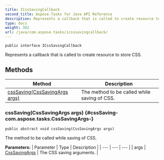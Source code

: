 ```yaml
---
title: ICssSavingCallback
second_title: Aspose.Tasks for Java API Reference
description: Represents a callback that is called to create resource to store CSS.
type: docs
weight: 362
url: /java/com.aspose.tasks/icsssavingcallback/
---
```

```
public interface ICssSavingCallback
```

Represents a callback that is called to create resource to store CSS.
## Methods

| Method | Description |
| --- | --- |
| [cssSaving(CssSavingArgs args)](#cssSaving-com.aspose.tasks.CssSavingArgs-) | The method to be called while saving of CSS. |
### cssSaving(CssSavingArgs args) {#cssSaving-com.aspose.tasks.CssSavingArgs-}
```
public abstract void cssSaving(CssSavingArgs args)
```


The method to be called while saving of CSS.

**Parameters:**
| Parameter | Type | Description |
| --- | --- | --- |
| args | [CssSavingArgs](../../com.aspose.tasks/csssavingargs) | The CSS saving arguments. |

